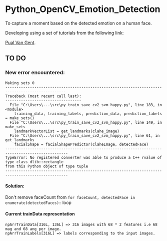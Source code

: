 # Python_OpenCV_Emotion_Detection
To capture a moment based on the detected emotion on a human face.

Developing using a set of tutorials from the following link:

[Pual Van Gent](http://www.paulvangent.com/).

## TO DO
### New error encountered:
```
Making sets 0
-------------------------------------------------------------------------------------------------
Traceback (most recent call last):
----------------------------------
  File "C:\Users\...\src\py_train_save_cv2_svm_happy.py", line 183, in <module>
    training_data, training_labels, prediction_data, prediction_labels = make_sets()
  File "C:\Users\...\src\py_train_save_cv2_svm_happy.py", line 149, in make_sets
    landmarkVectorList = get_landmarks(clahe_image)
  File "C:\Users\...\src\py_train_save_cv2_svm_happy.py", line 61, in get_landmarks
    facialShape = facialShapePredictor(claheImage, detectedFace)
--------------------------------------------------------------------------------------------------
TypeError: No registered converter was able to produce a C++ rvalue of type class dlib::rectangle 
from this Python object of type tuple
--------------------------------------------------------------------------------------------------
```

#### Solution:
Don't remove faceCount from ```for faceCount, detectedFace in enumerate(detectedFaces):``` loop

#### Current trainData representation
```
npArrTrainData[316L, 136L] => 316 images with 68 * 2 features i.e 68 mag and 68 ang per image.
npArrTrainLabels[316L] => labels corresponding to the input images.
```